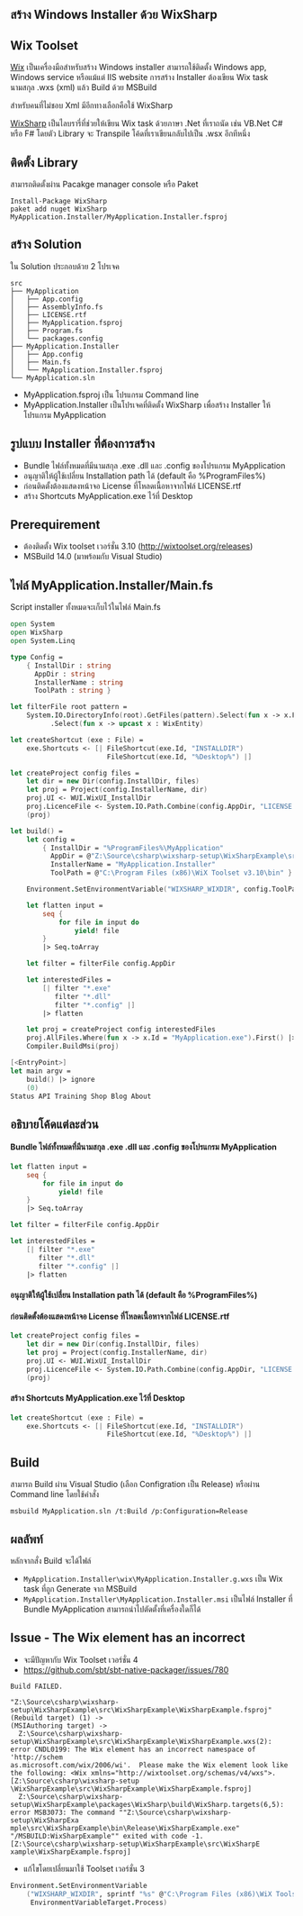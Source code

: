 ## สร้าง Windows Installer ด้วย WixSharp

## Wix Toolset

[Wix](http://wixtoolset.org/) เป็นเครื่องมือสำหรับสร้าง Windows installer สามารถใช้ติดตั้ง Windows app, Windows service หรือแม้แต่ IIS website
การสร้าง Installer ต้องเขียน Wix task นามสกุล .wxs (xml) แล้ว Build ด้วย MSBuild

สำหรับคนที่ไม่ชอบ Xml มีอีกทางเลือกคือใช้ WixSharp

[WixSharp](https://wixsharp.codeplex.com) เป็นไลบรารี่ที่ช่วยให้เขียน Wix task ด้วยภาษา .Net ที่เราถนัด เช่น VB.Net C# หรือ F# โดยตัว Library จะ Transpile โค้ดที่เราเขียนกลับไปเป็น .wsx อีกทีหนึ่ง

## ติดตั้ง Library

สามารถติดตั้งผ่าน Pacakge manager console หรือ Paket

```
Install-Package WixSharp
paket add nuget WixSharp MyApplication.Installer/MyApplication.Installer.fsproj
```

## สร้าง Solution

ใน Solution ประกอบด้วย 2 โปรเจค

```
src
├── MyApplication
│   ├── App.config
│   ├── AssemblyInfo.fs
│   ├── LICENSE.rtf
│   ├── MyApplication.fsproj
│   ├── Program.fs
│   └── packages.config
├── MyApplication.Installer
│   ├── App.config
│   ├── Main.fs
│   └── MyApplication.Installer.fsproj
└── MyApplication.sln
```

- MyApplication.fsproj เป็น โปรแกรม Command line
- MyApplication.Installer เป็นโปรเจคที่ติดตั้ง WixSharp เพื่อสร้าง Installer ให้โปรแกรม MyApplication

## รูปแบบ Installer ที่ต้องการสร้าง

- Bundle ไฟล์ทั้งหมดที่มีนามสกุล .exe .dll และ .config ของโปรแกรม MyApplication
- อนุญาติให้ผู้ใช้เปลี่ยน Installation path ได้ (default คือ %ProgramFiles%)
- ก่อนติดตั้งต้องแสดงหน้าจอ License ที่โหลดเนื้อหาจากไฟล์ LICENSE.rtf
- สร้าง Shortcuts MyApplication.exe ไว้ที่ Desktop

## Prerequirement

- ต้องติดตั้ง Wix toolset เวอร์ชั่น 3.10 (http://wixtoolset.org/releases)
- MSBuild 14.0 (มาพร้อมกับ Visual Studio)

## ไฟล์ MyApplication.Installer/Main.fs

Script installer ทั้งหมดจะเก็บไว้ในไฟล์ Main.fs

```fsharp
open System
open WixSharp
open System.Linq

type Config =
    { InstallDir : string
      AppDir : string
      InstallerName : string
      ToolPath : string }

let filterFile root pattern =
    System.IO.DirectoryInfo(root).GetFiles(pattern).Select(fun x -> x.FullName |> File)
          .Select(fun x -> upcast x : WixEntity)

let createShortcut (exe : File) =
    exe.Shortcuts <- [| FileShortcut(exe.Id, "INSTALLDIR")
                        FileShortcut(exe.Id, "%Desktop%") |]

let createProject config files =
    let dir = new Dir(config.InstallDir, files)
    let proj = Project(config.InstallerName, dir)
    proj.UI <- WUI.WixUI_InstallDir
    proj.LicenceFile <- System.IO.Path.Combine(config.AppDir, "LICENSE.rtf")
    (proj)

let build() =
    let config =
        { InstallDir = "%ProgramFiles%\MyApplication"
          AppDir = @"Z:\Source\csharp\wixsharp-setup\WixSharpExample\src\MyApplication\bin\Release"
          InstallerName = "MyApplication.Installer"
          ToolPath = @"C:\Program Files (x86)\WiX Toolset v3.10\bin" }

    Environment.SetEnvironmentVariable("WIXSHARP_WIXDIR", config.ToolPath, EnvironmentVariableTarget.Process)

    let flatten input =
        seq {
            for file in input do
                yield! file
        }
        |> Seq.toArray

    let filter = filterFile config.AppDir

    let interestedFiles =
        [| filter "*.exe"
           filter "*.dll"
           filter "*.config" |]
        |> flatten

    let proj = createProject config interestedFiles
    proj.AllFiles.Where(fun x -> x.Id = "MyApplication.exe").First() |> createShortcut
    Compiler.BuildMsi(proj)

[<EntryPoint>]
let main argv =
    build() |> ignore
    (0)
Status API Training Shop Blog About
```

## อธิบายโค้ดแต่ละส่วน

#### Bundle ไฟล์ทั้งหมดที่มีนามสกุล .exe .dll และ .config ของโปรแกรม MyApplication

```fsharp
let flatten input =
    seq {
        for file in input do
            yield! file
    }
    |> Seq.toArray

let filter = filterFile config.AppDir

let interestedFiles =
    [| filter "*.exe"
       filter "*.dll"
       filter "*.config" |]
    |> flatten
```

#### อนุญาติให้ผู้ใช้เปลี่ยน Installation path ได้ (default คือ %ProgramFiles%)
#### ก่อนติดตั้งต้องแสดงหน้าจอ License ที่โหลดเนื้อหาจากไฟล์ LICENSE.rtf

```fsharp
let createProject config files =
    let dir = new Dir(config.InstallDir, files)
    let proj = Project(config.InstallerName, dir)
    proj.UI <- WUI.WixUI_InstallDir
    proj.LicenceFile <- System.IO.Path.Combine(config.AppDir, "LICENSE.rtf")
    (proj)
```

#### สร้าง Shortcuts MyApplication.exe ไว้ที่ Desktop

```fsharp
let createShortcut (exe : File) =
    exe.Shortcuts <- [| FileShortcut(exe.Id, "INSTALLDIR")
                        FileShortcut(exe.Id, "%Desktop%") |]
```

## Build

สามารถ Build ผ่าน Visual Studio (เลือก Configration เป็น Release) หรือผ่าน Command line โดยใช้คำสั่ง

```
msbuild MyApplication.sln /t:Build /p:Configuration=Release
```

## ผลลัพท์

หลักจากสั่ง Build จะได้ไฟล์

- `MyApplication.Installer\wix\MyApplication.Installer.g.wxs` เป็น Wix task ที่ถูก Generate จาก MSBuild
- `MyApplication.Installer\MyApplication.Installer.msi` เป็นไฟล์ Installer ที่ Bundle MyApplication สามารถนำไปตัดตั้งที่เครื่องใดก็ได้


## Issue - The Wix element has an incorrect

- จะมีปัญหากับ Wix Toolset เวอร์ชั่น 4
- https://github.com/sbt/sbt-native-packager/issues/780

```
Build FAILED.

"Z:\Source\csharp\wixsharp-setup\WixSharpExample\src\WixSharpExample\WixSharpExample.fsproj" (Rebuild target) (1) ->
(MSIAuthoring target) ->
  Z:\Source\csharp\wixsharp-setup\WixSharpExample\src\WixSharpExample\WixSharpExample.wxs(2): error CNDL0199: The Wix element has an incorrect namespace of 'http://schem
as.microsoft.com/wix/2006/wi'.  Please make the Wix element look like the following: <Wix xmlns="http://wixtoolset.org/schemas/v4/wxs">. [Z:\Source\csharp\wixsharp-setup
\WixSharpExample\src\WixSharpExample\WixSharpExample.fsproj]
  Z:\Source\csharp\wixsharp-setup\WixSharpExample\packages\WixSharp\build\WixSharp.targets(6,5): error MSB3073: The command ""Z:\Source\csharp\wixsharp-setup\WixSharpExa
mple\src\WixSharpExample\bin\Release\WixSharpExample.exe" "/MSBUILD:WixSharpExample"" exited with code -1. [Z:\Source\csharp\wixsharp-setup\WixSharpExample\src\WixSharpE
xample\WixSharpExample.fsproj]
```

- แก้ไขโดยเปลี่ยนมาใช้ Toolset เวอร์ชั่น 3

```fsharp
Environment.SetEnvironmentVariable
    ("WIXSHARP_WIXDIR", sprintf "%s" @"C:\Program Files (x86)\WiX Toolset v3.10\bin",
     EnvironmentVariableTarget.Process)
```